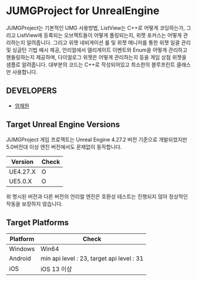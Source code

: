 # JUMGProject for UnrealEngine
JUMGProject는 기본적인 UMG 사용방법, ListView는 C++로 어떻게 코딩하는가, 그리고 ListView에 등록되는 오브젝트들이 어떻게 풀링되는지, 위젯 포커스는 어떻게 관리하는지 알려줍니다.
그리고 위젯 네비게이션 룰 및 위젯 매니저를 통한 위젯 일괄 관리 및 싱글턴 기법 예시 제공, 언리얼에서 델리게이트 이벤트와 Enum을 어떻게 관리하고 핸들링하는지 제공하며, 
다이얼로그 위젯은 어떻게 관리하는지 등을 게임 상점 위젯을 샘플로 알려줍니다. 대부분의 코드는 C++로 작성되어있고 최소한의 블루프린트 클래스만 사용합니다.
## DEVELOPERS
* [엄재원](https://hwan1402.tistory.com/)
## Target Unreal Engine Versions
JUMGProject 게임 프로젝트는 Unreal Engine 4.27.2 버전 기준으로 개발되었지만 5.0버전대 이상 엔진 버전에서도 문제없이 동작합니다.

| Version | Check |
| --------|-------|
| UE4.27.X | O |
| UE5.0.X | O |

위 명시된 버전과 다른 버전의 언리얼 엔진은 호환성 테스트는 진행되지 않아 정상적인 작동을 보장하지 않습니다.
## Target Platforms

| Platform | Check |
| --------|-------|
| Windows | Win64 |
| Android | min api level : 23, target api level : 31 |
| iOS | iOS 13 이상 |
